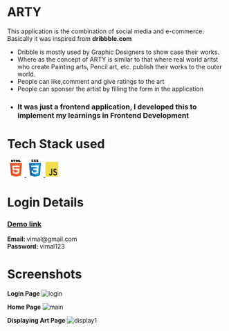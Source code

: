 # ARTY

This application is the combination of social media and e-commerce. Basically it was inspired from <strong>dribbble.com</strong> 
<ul>
  <li>Dribble is mostly used by Graphic Designers to show case their works.</li>
  <li>Where as the concept of ARTY is similar to that where real world aritst who create Painting arts, Pencil art, etc. publish their works to the outer world.</li>
  <li> People can like,comment and give ratings to the art</li>
  <li>People can sponser the artist by filling the form in the application</li>
  <li><h3>It was just a frontend application, I developed this to implement my learnings in Frontend Development</h3></li>
</ul>


# Tech Stack used
<p><a href="https://www.w3.org/html/" target="_blank"> <img src="https://raw.githubusercontent.com/devicons/devicon/master/icons/html5/html5-original-wordmark.svg" alt="html5" width="40" height="40"/> </a>
<a href="https://www.w3schools.com/css/" target="_blank"> <img src="https://raw.githubusercontent.com/devicons/devicon/master/icons/css3/css3-original-wordmark.svg" alt="css3" width="40" height="40"/> 
<a href="https://developer.mozilla.org/en-US/docs/Web/JavaScript" target="_blank"> <img src="https://raw.githubusercontent.com/devicons/devicon/master/icons/javascript/javascript-original.svg" alt="javascript" width="30" height="35"/> </a></p>

   
# Login Details
  <h3><a href="https://vimal211.github.io/ARTY/">Demo link</a></h3>
<strong>Email: </strong>vimal@gmail.com <br>
<strong>Password: </strong>vimal123

# Screenshots
  
<strong>Login Page</strong>
  ![login](https://user-images.githubusercontent.com/44440927/136660544-f25efeae-066f-4abe-8155-1ce23391e49e.png)
  
  
  <strong>Home Page</strong>
  ![main](https://user-images.githubusercontent.com/44440927/136660570-50e011ae-7a3f-40bc-b3bd-ae72701b5af0.png)
  
  <strong>Displaying Art Page</strong>
![display1](https://user-images.githubusercontent.com/44440927/136660810-6593fc42-83ed-4b52-a6c2-144b182b9842.png)
